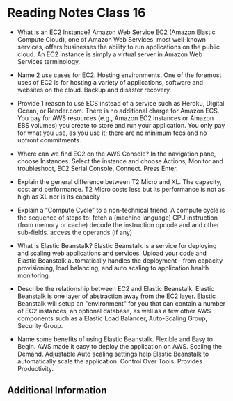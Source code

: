 # Reading Notes Class 16

- What is an EC2 Instance? Amazon Web Service EC2 (Amazon Elastic Compute Cloud), one of Amazon Web Services' most well-known services, offers businesses the ability to run applications on the public cloud. An EC2 instance is simply a virtual server in Amazon Web Services terminology.
- Name 2 use cases for EC2. Hosting environments. One of the foremost uses of EC2 is for hosting a variety of applications, software and websites on the cloud. Backup and disaster recovery.
- Provide 1 reason to use ECS instead of a service such as Heroku, Digital Ocean, or Render.com. There is no additional charge for Amazon ECS. You pay for AWS resources (e.g., Amazon EC2 instances or Amazon EBS volumes) you create to store and run your application. You only pay for what you use, as you use it; there are no minimum fees and no upfront commitments.

- Where can we find EC2 on the AWS Console? In the navigation pane, choose Instances.
Select the instance and choose Actions, Monitor and troubleshoot, EC2 Serial Console, Connect.
Press Enter.
- Explain the general difference between T2 Micro and XL. The capacity, cost and performance. T2 Micro costs less but its performance is not as high as XL nor is its capacity
- Explain a “Compute Cycle” to a non-technical friend. A compute cycle is the sequence of steps to: fetch a (machine language) CPU instruction (from memory or cache) decode the instruction opcode and and other sub-fields. access the operands (if any)

- What is Elastic Beanstalk? Elastic Beanstalk is a service for deploying and scaling web applications and services. Upload your code and Elastic Beanstalk automatically handles the deployment—from capacity provisioning, load balancing, and auto scaling to application health monitoring.
- Describe the relationship between EC2 and Elastic Beanstalk. Elastic Beanstalk is one layer of abstraction away from the EC2 layer. Elastic Beanstalk will setup an "environment" for you that can contain a number of EC2 instances, an optional database, as well as a few other AWS components such as a Elastic Load Balancer, Auto-Scaling Group, Security Group.
- Name some benefits of using Elastic Beanstalk. Flexible and Easy to Begin. AWS made it easy to deploy the application on AWS.
Scaling the Demand. Adjustable Auto scaling settings help Elastic Beanstalk to automatically scale the application. Control Over Tools. Provides Productivity.

## Additional Information
